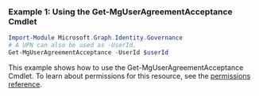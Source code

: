 ### Example 1: Using the Get-MgUserAgreementAcceptance Cmdlet
```powershell
Import-Module Microsoft.Graph.Identity.Governance
# A UPN can also be used as -UserId.
Get-MgUserAgreementAcceptance -UserId $userId
```
This example shows how to use the Get-MgUserAgreementAcceptance Cmdlet.
To learn about permissions for this resource, see the [permissions reference](/graph/permissions-reference).

